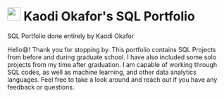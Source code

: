 # <img src="https://www.google.com/url?sa=i&url=https%3A%2F%2Ficons-for-free.com%2FCoding-1320568096072194118%2F&psig=AOvVaw0hunHfkzr1uI0fDXGZVgQg&ust=1692900917983000&source=images&cd=vfe&opi=89978449&ved=0CA8QjRxqFwoTCPji7cGx84ADFQAAAAAdAAAAABAL" height="30" width="30"> Kaodi Okafor's SQL Portfolio
SQL Portfolio done entirely by Kaodi Okafor

Hello😄! Thank you for stopping by. This portfolio contains SQL Projects from before and during graduate school. I have also included some solo projects from my time after graduation. I am capable of working through SQL codes, as well as machine learning, and other data analytics languages. Feel free to take a look around and reach out if you have any feedback or questions.
